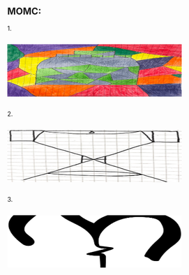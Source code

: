 MOMC:
------ 
<div class="row">
  
1.<div class="column"><p><a href="https://ameverythingand.github.io/Blood-on-the-Sand/"><img src="images/Bottle.png" width="400" alt="snake game" width="120" height="120"></a></p></div>

2.<div class="column"><p><a href="https://ameverythingand.github.io/U/"><img src="images/U.png" width="400" alt="battle Arena game" width="120" height="120"></a></p></div>

3.<div class="column"><p><a href="https://ameverythingand.github.io/Heavy/"><img src="images/Heav.png" width="400" alt="battle Arena game" width="120" height="120"></a></p></div>

  

